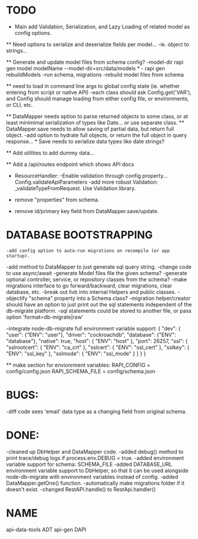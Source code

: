

# TODO

* Main add Validation, Serialization, and Lazy Loading of related model as config options.
    
** Need options to serialize and deserialize fields per model... 
    -ie. object to strings...

** Generate and update model files from schema config?
    -model-dir
    rapi gen model modelName --model-dir=src/data/models
    * - rapi gen rebuildModels
        -run schema, migrations
        -rebuild model files from schema

** need to load in command line args to global config state (ie. whether entering from script or native API)
    -each class should ask Config.get('VAR'), and Config should manage loading from either config file, or environments, or CLI, etc.

** DataMapper needs option to parse returned objects to some class, or at least minimimal serialization of types like Date... or use separate class.
** DataMapper.save needs to allow saving of partial data, but return full object.
    -add option to hydrate full objects, or return the full object in query response...
    * Save needs to serialize data types like date strings?

** Add utilities to add dummy data...

** Add a /api/routes endpoint which shows API docs

* ResourceHandler:
    -Enable validation through config property... Config.validateApiParameters
    -add more robust Validation: _validateTypeFromRequest. Use Validation library.

* remove "properties" from schema.

* remove id/primary key field from DataMapper.save/update.


# DATABASE BOOTSTRAPPING
    -add config option to auto-run migrations on recompile (or app startup).



-add method to DataMapper to just generate sql query string.
-change code to use async/await
-generate Model files file the given schema?
-generate optional controller, service, or repository classes from the schema?
-make migrations interface to go forward/backward, clear migrations, clear database, etc.
-break out livb into internal Helpers and public classes.
-objectify "schema" property into a Schema class?
-migration helper/creator should have an option to just print out the sql statements independent of the db-migrate platform.
    -sql statements could be stored to another file, or pass option 'format=db-migrate|raw'

-integrate node-db-migrate full environment variable support:
{
  "dev": {
    "user": {"ENV": "user"},
    "driver": "cockroachdb",
    "database": {"ENV": "database"},
    "native": true,
    "host": { "ENV": "host" },
    "port": 26257,
    "ssl": {
      "sslrootcert": { "ENV": "ca_crt" },
      "sslcert": { "ENV": "ssl_cert" },
      "sslkey": { "ENV": "ssl_key" },
      "sslmode": { "ENV": "ssl_mode" }
    }
  }
}

** make section for envionrment variables:
RAPI_CONFIG = config/config.json
RAPI_SCHEMA_FILE = config/schema.json


# BUGS:
-diff code sees 'email' data type as a changing field from original schema.


# DONE:
-cleaned up DbHelper and DataMapper code.
-added debug() method to print trace/debug logs if process.env.DEBUG = true.
-added environment variable support for schema: SCHEMA_FILE
-added DATABASE_URL environment variable support to DbHelper, so that it can be used alongside node-db-migrate with environment variables instead of config.
-added DataMapper.getOne() function.
-automatically make migrations folder if it doesn't exist.
-changed RestAPI.handle() to RestApi.handler()





# NAME
api-data-tools
ADT
api-gen
DAPI